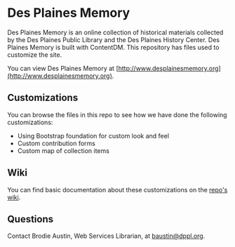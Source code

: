 Des Plaines Memory
=================

Des Plaines Memory is an online collection of historical materials collected by the Des Plaines Public Library and the Des Plaines History Center. Des Plaines Memory is built with ContentDM. This repository has files used to customize the site.

You can view Des Plaines Memory at [http://www.desplainesmemory.org](http://www.desplainesmemory.org).

Customizations
--------------

You can browse the files in this repo to see how we have done the following customizations:

- Using Bootstrap foundation for custom look and feel
- Custom contribution forms
- Custom map of collection items

Wiki
----

You can find basic documentation about these customizations on the [repo's wiki](https://github.com/dpplweb/dpmemory/wiki).

Questions
---------

Contact Brodie Austin, Web Services Librarian, at [baustin@dppl.org](baustin@dppl.org).
